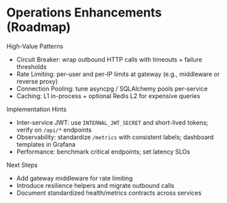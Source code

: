# Operations Enhancements (Roadmap)

High-Value Patterns
- Circuit Breaker: wrap outbound HTTP calls with timeouts + failure thresholds
- Rate Limiting: per-user and per-IP limits at gateway (e.g., middleware or reverse proxy)
- Connection Pooling: tune asyncpg / SQLAlchemy pools per-service
- Caching: L1 in-process + optional Redis L2 for expensive queries

Implementation Hints
- Inter-service JWT: use `INTERNAL_JWT_SECRET` and short-lived tokens; verify on `/api/*` endpoints
- Observability: standardize `/metrics` with consistent labels; dashboard templates in Grafana
- Performance: benchmark critical endpoints; set latency SLOs

Next Steps
- Add gateway middleware for rate limiting
- Introduce resilience helpers and migrate outbound calls
- Document standardized health/metrics contracts across services

